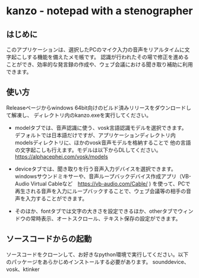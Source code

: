 # kanzo - notepad with a stenographer

## はじめに
このアプリケーションは、選択したPCのマイク入力の音声をリアルタイムに文字起こしする機能を備えたメモ帳です。
認識が行われたその場で修正を進めることができ、効率的な発言録の作成や、ウェブ会議における聞き取り補助に利用できます。

## 使い方
Releaseページからwindows 64bit向けのビルド済みリリースをダウンロードして解凍し、
ディレクトリ内のkanzo.exeを実行してください。

* modelタブでは、音声認識に使う、vosk言語認識モデルを選択できます。
デフォルトでは日本語だけですが、アプリケーションディレクトリ内modelsディレクトリに、ほかのvosk音声モデルを格納することで
他の言語の文字起こしも行えます。モデルは以下からDLしてください。
https://alphacephei.com/vosk/models

* deviceタブでは、聞き取りを行う音声入力デバイスを選択できます。
windowsサウンドミキサーや、音声ループバックデバイス作成アプリ（VB-Audio Virtual Cableなど　https://vb-audio.com/Cable/ )
を使って、PCで再生される音声を入力にループバックすることで、ウェブ会議等の相手の音声を入力することができます。

* そのほか、fontタブでは文字の大きさを設定できるほか、otherタブでウィンドウの常時表示、オートスクロール、テキスト保存の設定ができます。

## ソースコードからの起動
ソースコードをクローンして、お好きなpython環境で実行してください。以下のパッケージをあらかじめインストールする必要があります。
sounddevice、vosk、ktinker
